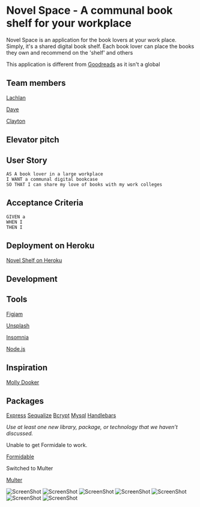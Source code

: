 # Novel Space - A communal book shelf for your workplace

Novel Space is an application for the book lovers at your work place. Simply, it's a shared digital book shelf. Each book lover can place the books they own and recommend on the 'shelf' and others

This application is different from [Goodreads](https://goodreads.com/) as it isn't a global

## Team members

[Lachlan](https://github.com/lconnell1000)

[Dave](https://github.com/SEO-Web)

[Clayton](https://github.com/ClaytonMcIntosh)

## Elevator pitch



## User Story
```
AS A book lover in a large workplace
I WANT a communal digital bookcase
SO THAT I can share my love of books with my work colleges
```

## Acceptance Criteria
```
GIVEN a 
WHEN I 
THEN I 
```


## Deployment on Heroku

[Novel Shelf on Heroku](https://)

## Development


## Tools

[Figjam](https://www.figma.com/)

[Unsplash](https://unsplash.com/photos/IOzk8YKDhYg)

[Insomnia](https://insomnia.rest/)

[Node.js](https://nodejs.org/en/)

## Inspiration

[Molly Dooker](https://mollydookerwines.com.au/shop-wines/)


## Packages

[Express](http://expressjs.com/)
[Sequalize](https://sequelize.org/)
[Bcrypt](https://www.npmjs.com/package/bcrypt)
[Mysql](https://www.npmjs.com/package/mysql2)
[Handlebars](https://handlebarsjs.com/)


*Use at least one new library, package, or technology that we haven’t discussed.*


Unable to get Formidale to work.

[Formidable](https://www.npmjs.com/package/formidable)

Switched to Multer

[Multer](https://www.npmjs.com/package/multer)


![ScreenShot](./public/img/screenshot1.png)
![ScreenShot](./public/img/screenshot2.png)
![ScreenShot](./public/img/screenshot3.png)
![ScreenShot](./public/img/screenshot4.png)
![ScreenShot](./public/img/screenshot5.png)
![ScreenShot](./public/img/screenshot6.png)
![ScreenShot](./public/img/screenshot7.png)
